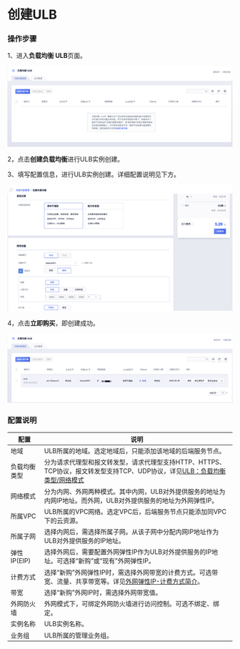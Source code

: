 # 创建ULB


### 操作步骤

1、进入**负载均衡 ULB**页面。

![](/images/createulb01.png)

2，点击**创建负载均衡**进行ULB实例创建。

3、填写配置信息，进行ULB实例创建。详细配置说明见下方。

![](/images/createulb02.png)

4，点击**立即购买**，即创建成功。

![](/images/createulb03.png)

### 配置说明

|配置|说明|
|---|---|
|地域|ULB所属的地域。选定地域后，只能添加该地域的后端服务节点。|
|负载均衡类型|分为请求代理型和报文转发型，请求代理型支持HTTP、HTTPS、TCP协议，报文转发型支持TCP、UDP协议，详见[ULB：负载均衡类型/网络模式](https://docs.ucloud.cn/ulb/fast/createulb/networktype)|
|网络模式|分为内网、外网两种模式。其中内网，ULB对外提供服务的地址为内网IP地址。而外网，ULB对外提供服务的地址为外网弹性IP。|
|所属VPC|ULB所属的VPC网络。选定VPC后，后端服务节点只能添加同VPC下的云资源。|
|所属子网|选择内网后，需选择所属子网。从该子网中分配内网IP地址作为ULB对外提供服务的IP地址。|
|弹性IP(EIP)|选择外网后，需要配置外网弹性IP作为ULB对外提供服务的IP地址。可选择“新购”或“现有”外网弹性IP。|
|计费方式|选择“新购”外网弹性IP时，需选择外网带宽的计费方式。可选带宽、流量、共享带宽等。详见[外网弹性IP-计费方式简介](https://docs.ucloud.cn/unet/eip/introduction)。|
|带宽|选择“新购”外网IP时，需选择外网带宽值。|
|外网防火墙|外网模式下，可绑定外网防火墙进行访问控制。可选不绑定、绑定。|
|实例名称|ULB实例名称。|
|业务组|ULB所属的管理业务组。|


